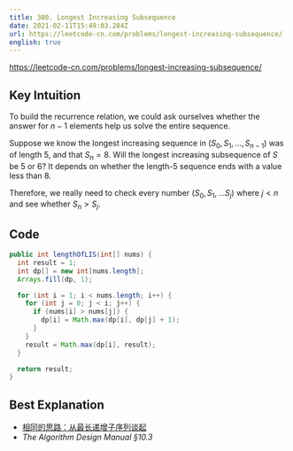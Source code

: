 ```yaml
---
title: 300. Longest Increasing Subsequence
date: 2021-02-11T15:49:03.284Z
url: https://leetcode-cn.com/problems/longest-increasing-subsequence/
english: true
---
```


https://leetcode-cn.com/problems/longest-increasing-subsequence/

## Key Intuition

To build the recurrence relation, we could ask ourselves whether the answer for $n - 1$ elements help us solve the entire sequence.

Suppose we know the longest increasing sequence in $(S_0, S_1, ..., S_{n-1})$ was of length $5$, and that $S_n = 8$. Will the longest increasing subsequence of $S$ be $5$ or $6$? It depends on whether the length-$5$ sequence ends with a value less than $8$.

Therefore, we really need to check every number $(S_0, S_1,...S_j)$ where $j < n$ and see whether $S_n > S_j$.

## Code

```java
public int lengthOfLIS(int[] nums) {
  int result = 1;
  int dp[] = new int[nums.length];
  Arrays.fill(dp, 1);

  for (int i = 1; i < nums.length; i++) {
    for (int j = 0; j < i; j++) {
      if (nums[i] > nums[j]) {
        dp[i] = Math.max(dp[i], dp[j] + 1);
      }
    }
    result = Math.max(dp[i], result);
  }

  return result;
}
```

## Best Explanation

- [相同的思路：从最长递增子序列谈起](https://leetcode-cn.com/problems/palindrome-partitioning-ii/solution/xiang-tong-de-si-lu-cong-zui-chang-di-ze-9kfm/)
- <cite>The Algorithm Design Manual §10.3</cite>